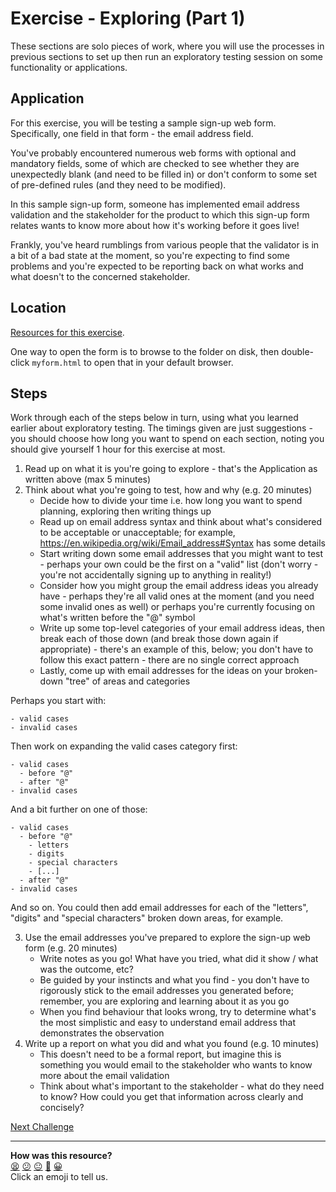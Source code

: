 # Exercise - Exploring (Part 1)

These sections are solo pieces of work, where you will use the processes in
previous sections to set up then run an exploratory testing session on some
functionality or applications.

## Application

For this exercise, you will be testing a sample sign-up web form. Specifically,
one field in that form - the email address field.

You've probably encountered numerous web forms with optional and mandatory
fields, some of which are checked to see whether they are unexpectedly blank
(and need to be filled in) or don't conform to some set of pre-defined rules
(and they need to be modified).

In this sample sign-up form, someone has implemented email address validation
and the stakeholder for the product to which this sign-up form relates wants to
know more about how it's working before it goes live!

Frankly, you've heard rumblings from various people that the validator is in a
bit of a bad state at the moment, so you're expecting to find some problems and
you're expected to be reporting back on what works and what doesn't to the
concerned stakeholder.

## Location

[Resources for this exercise](03_resources).

One way to open the form is to browse to the folder on disk, then double-click
`myform.html` to open that in your default browser.

## Steps

Work through each of the steps below in turn, using what you learned earlier
about exploratory testing. The timings given are just suggestions - you should
choose how long you want to spend on each section, noting you should give
yourself 1 hour for this exercise at most.

1. Read up on what it is you're going to explore - that's the Application as
   written above (max 5 minutes)
2. Think about what you're going to test, how and why (e.g. 20 minutes)
    * Decide how to divide your time i.e. how long you want to spend planning,
      exploring then writing things up
    * Read up on email address syntax and think about what's considered to be
      acceptable or unacceptable; for example,
      https://en.wikipedia.org/wiki/Email_address#Syntax has some details
    * Start writing down some email addresses that you might want to test -
      perhaps your own could be the first on a "valid" list (don't worry -
      you're not accidentally signing up to anything in reality!)
    * Consider how you might group the email address ideas you already have -
      perhaps they're all valid ones at the moment (and you need some invalid
      ones as well) or perhaps you're currently focusing on what's written
      before the "@" symbol
    * Write up some top-level categories of your email address ideas, then break
      each of those down (and break those down again if appropriate) - there's
      an example of this, below; you don't have to follow this exact pattern -
      there are no single correct approach
    * Lastly, come up with email addresses for the ideas on your broken-down
      "tree" of areas and categories

Perhaps you start with:
```
- valid cases
- invalid cases
```

Then work on expanding the valid cases category first:
```
- valid cases
  - before "@"
  - after "@"
- invalid cases
```

And a bit further on one of those:
```
- valid cases
  - before "@"
    - letters
    - digits
    - special characters
    - [...]
  - after "@"
- invalid cases
```

And so on. You could then add email addresses for each of the "letters",
"digits" and "special characters" broken down areas, for example.

3. Use the email addresses you've prepared to explore the sign-up web form (e.g.
   20 minutes)
    * Write notes as you go! What have you tried, what did it show / what was
      the outcome, etc?
    * Be guided by your instincts and what you find - you don't have to
      rigorously stick to the email addresses you generated before; remember,
      you are exploring and learning about it as you go
    * When you find behaviour that looks wrong, try to determine what's the most
      simplistic and easy to understand email address that demonstrates the
      observation
4. Write up a report on what you did and what you found (e.g. 10 minutes)
    * This doesn't need to be a formal report, but imagine this is something you
      would email to the stakeholder who wants to know more about the email
      validation
    * Think about what's important to the stakeholder - what do they need to
      know? How could you get that information across clearly and concisely?

[Next Challenge](04_notes_and_mindmaps.md)

<!-- BEGIN GENERATED SECTION DO NOT EDIT -->

---

**How was this resource?**  
[😫](https://airtable.com/shrUJ3t7KLMqVRFKR?prefill_Repository=makersacademy%2Fintro-to-testing&prefill_File=phase2%2F03_solo_exploring.md&prefill_Sentiment=😫) [😕](https://airtable.com/shrUJ3t7KLMqVRFKR?prefill_Repository=makersacademy%2Fintro-to-testing&prefill_File=phase2%2F03_solo_exploring.md&prefill_Sentiment=😕) [😐](https://airtable.com/shrUJ3t7KLMqVRFKR?prefill_Repository=makersacademy%2Fintro-to-testing&prefill_File=phase2%2F03_solo_exploring.md&prefill_Sentiment=😐) [🙂](https://airtable.com/shrUJ3t7KLMqVRFKR?prefill_Repository=makersacademy%2Fintro-to-testing&prefill_File=phase2%2F03_solo_exploring.md&prefill_Sentiment=🙂) [😀](https://airtable.com/shrUJ3t7KLMqVRFKR?prefill_Repository=makersacademy%2Fintro-to-testing&prefill_File=phase2%2F03_solo_exploring.md&prefill_Sentiment=😀)  
Click an emoji to tell us.

<!-- END GENERATED SECTION DO NOT EDIT -->
